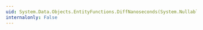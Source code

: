 ```yaml
---
uid: System.Data.Objects.EntityFunctions.DiffNanoseconds(System.Nullable{System.DateTime},System.Nullable{System.DateTime})
internalonly: False
---
```

